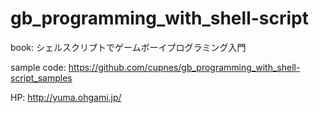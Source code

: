 # gb_programming_with_shell-script

book: シェルスクリプトでゲームボーイプログラミング入門

sample code: https://github.com/cupnes/gb_programming_with_shell-script_samples

HP: http://yuma.ohgami.jp/

